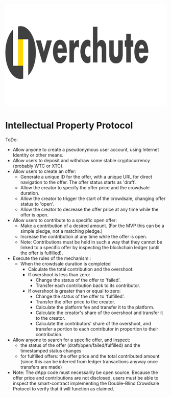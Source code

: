 <img height=320 src="https://github.com/Overchute/overchute/blob/main/logo-full.png" />

# Intellectual Property Protocol

ToDo:

- Allow anyone to create a pseudonymous user account, using Internet Identity or other means.
- Allow users to deposit and withdraw some stable cryptocurrency (probably WTC or XTC).
- Allow users to create an offer:
  - Generate a unique ID for the offer, with a unique URL for direct navigation to the offer. The offer status starts as 'draft'.
  - Allow the creator to specify the offer price and the crowdsale duration.
  - Allow the creator to trigger the start of the crowdsale, changing offer status to 'open'.
  - Allow the creator to decrease the offer price at any time while the offer is open.
- Allow users to contribute to a specific open offer:
  - Make a contribution of a desired amount. (For the MVP this can be a simple pledge, not a matching pledge.)
  - Increase the contribution at any time while the offer is open.
  - Note: Contributions must be held in such a way that they cannot be linked to a specific offer by inspecting the blockchain ledger (until the offer is fulfilled).
- Execute the rules of the mechanism :
  - When the crowdsale duration is completed
    - Calculate the total contribution and the overshoot.
    - If overshoot is less than zero:
      - Change the status of the offer to 'failed'.
      - Transfer each contribution back to its contributor.
    - If overshoot is greater than or equal to zero:
      - Change the status of the offer to 'fulfilled'.
      - Transfer the offer price to the creator.
      - Calculate the platform fee and transfer it to the platform.
      - Calculate the creator's share of the overshoot and transfer it to the creator.
      - Calculate the contributors' share of the overshoot, and transfer a portion to each contributor in proportion to their contribution.
- Allow anyone to search for a specific offer, and inspect:
  - the status of the offer (draft/open/failed/fulfilled) and the timestamped status changes
  - for fulfilled offers: the offer price and the total contributed amount (since this can be inferred from ledger transactions anyway once transfers are made)
- Note: The dApp code must necessarily be open source. Because the offer price and contributions are not disclosed, users must be able to inspect the smart-contract implementing the Double-Blind Crowdsale Protocol to verify that it will function as claimed.
